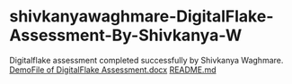 # shivkanyawaghmare-DigitalFlake-Assessment-By-Shivkanya-W
Digitalflake assessment completed successfully by Shivkanya Waghmare. 
[DemoFile of DigitalFlake Assessment.docx](https://github.com/user-attachments/files/17089461/DemoFile.of.DigitalFlake.Assessment.docx)
[README.md](https://github.com/user-attachments/files/17089529/README.md)
